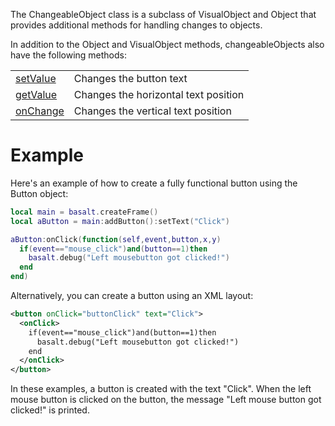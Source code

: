 The ChangeableObject class is a subclass of VisualObject and Object that provides additional methods for handling changes to objects.

In addition to the Object and VisualObject methods, changeableObjects also have the following methods:

|   |   |
|---|---|
|[setValue](objects/Button/setText.md)|Changes the button text
|[getValue](objects/Button/setHorizontalAlign.md)|Changes the horizontal text position
|[onChange](objects/Button/setVerticalAlign.md)|Changes the vertical text position

# Example

Here's an example of how to create a fully functional button using the Button object:

```lua
local main = basalt.createFrame()
local aButton = main:addButton():setText("Click")

aButton:onClick(function(self,event,button,x,y)
  if(event=="mouse_click")and(button==1)then
    basalt.debug("Left mousebutton got clicked!")
  end
end)
```

Alternatively, you can create a button using an XML layout:

```xml
<button onClick="buttonClick" text="Click">
  <onClick>
    if(event=="mouse_click")and(button==1)then
      basalt.debug("Left mousebutton got clicked!")
    end
  </onClick>
</button>
```

In these examples, a button is created with the text "Click". When the left mouse button is clicked on the button, the message "Left mouse button got clicked!" is printed.
